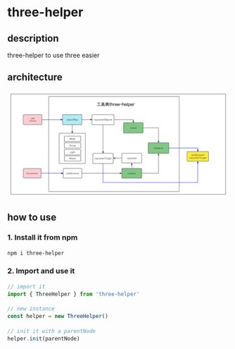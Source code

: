 # three-helper

## description

three-helper to use three easier

## architecture

![architecture](assets/three-helper.png)

## how to use

### 1. Install it from npm

```bash
npm i three-helper
```

### 2. Import and use it

```js
// import it
import { ThreeHelper } from 'three-helper'

// new instance
const helper = new ThreeHelper()

// init it with a parentNode 
helper.init(parentNode)

```
